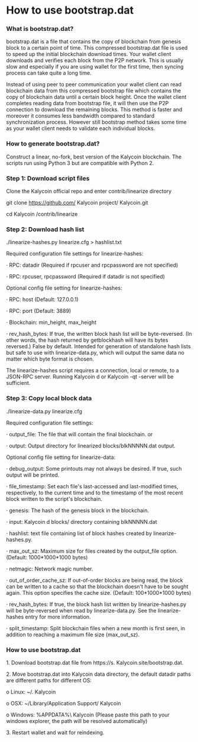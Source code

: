 # How to use bootstrap.dat

### **What is bootstrap.dat?**

bootstrap.dat is a file that contains the copy of blockchain from genesis block to a certain point of time. This compressed bootstrap.dat file is used to speed up the initial blockchain download times. Your wallet client downloads and verifies each block from the P2P network. This is usually slow and especially if you are using wallet for the first time, then syncing process can take quite a long time.

Instead of using peer to peer communication your wallet client can read blockchain data from this compressed bootstrap file which contains the copy of blockchain data until a certain block height. Once the wallet client completes reading data from bootstrap file, it will then use the P2P connection to download the remaining blocks. This method is faster and moreover it consumes less bandwidth compared to standard synchronization process. However still bootstrap method takes some time as your wallet client needs to validate each individual blocks.

### **How to generate bootstrap.dat?**

Construct a linear, no-fork, best version of the Kalycoin blockchain. The scripts run using Python 3 but are compatible with Python 2.

### **Step 1: Download script files**

Clone the Kalycoin official repo and enter contrib/linearize directory

git clone https://github.com/ Kalycoin project/ Kalycoin.git

cd Kalycoin /contrib/linearize

### **Step 2: Download hash list**

./linearize-hashes.py linearize.cfg > hashlist.txt

Required configuration file settings for linearize-hashes:

·         RPC: datadir (Required if rpcuser and rpcpassword are not specified)

·         RPC: rpcuser, rpcpassword (Required if datadir is not specified)

Optional config file setting for linearize-hashes:

·         RPC: host (Default: 127.0.0.1)

·         RPC: port (Default: 3889)

·         Blockchain: min\_height, max\_height

·         rev\_hash\_bytes: If true, the written block hash list will be byte-reversed. (In other words, the hash returned by getblockhash will have its bytes reversed.) False by default. Intended for generation of standalone hash lists but safe to use with linearize-data.py, which will output the same data no matter which byte format is chosen.

The linearize-hashes script requires a connection, local or remote, to a JSON-RPC server. Running Kalycoin d or Kalycoin -qt -server will be sufficient.

### **Step 3: Copy local block data**

./linearize-data.py linearize.cfg

Required configuration file settings:

·         output\_file: The file that will contain the final blockchain. or

·         output: Output directory for linearized blocks/blkNNNNN.dat output.

Optional config file setting for linearize-data:

·         debug\_output: Some printouts may not always be desired. If true, such output will be printed.

·         file\_timestamp: Set each file's last-accessed and last-modified times, respectively, to the current time and to the timestamp of the most recent block written to the script's blockchain.

·         genesis: The hash of the genesis block in the blockchain.

·         input: Kalycoin d blocks/ directory containing blkNNNNN.dat

·         hashlist: text file containing list of block hashes created by linearize-hashes.py.

·         max\_out\_sz: Maximum size for files created by the output\_file option. (Default: 1000\*1000\*1000 bytes)

·         netmagic: Network magic number.

·         out\_of\_order\_cache\_sz: If out-of-order blocks are being read, the block can be written to a cache so that the blockchain doesn't have to be sought again. This option specifies the cache size. (Default: 100\*1000\*1000 bytes)

·         rev\_hash\_bytes: If true, the block hash list written by linearize-hashes.py will be byte-reversed when read by linearize-data.py. See the linearize-hashes entry for more information.

·         split\_timestamp: Split blockchain files when a new month is first seen, in addition to reaching a maximum file size (max\_out\_sz).

### **How to use bootstrap.dat**

1\.    Download bootstrap.dat file from https://s. Kalycoin.site/bootstrap.dat.

2\.    Move bootstrap.dat into Kalycoin data directory, the default datadir paths are different paths for different OS:

o    Linux: \~/. Kalycoin

o    OSX: \~/Library/Application Support/ Kalycoin

o    Windows: %APPDATA%\ Kalycoin (Please paste this path to your windows explorer, the path will be resolved automatically)

3\.    Restart wallet and wait for reindexing.

&#x20;
